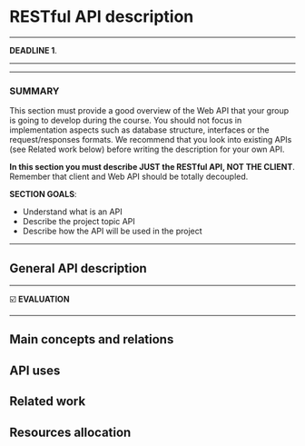 # RESTful API description
---

**DEADLINE 1**.

---
---

### SUMMARY

This section must provide a good overview of the Web API that your group is going to develop during the course. You should not focus in implementation aspects such as database structure,  interfaces or the request/responses formats. We recommend that you look into existing APIs (see Related work below) before writing the description for your own API.

**In this section you must describe JUST the RESTful API, NOT THE CLIENT**. Remember that client and Web API should be totally decoupled.

**SECTION GOALS**:

* Understand what is an API
* Describe the project topic API
* Describe how the API will be used in the project

---
## General API description


---

:ballot_box_with_check: **EVALUATION**

---
## Main concepts and relations
## API uses
## Related work
## Resources allocation